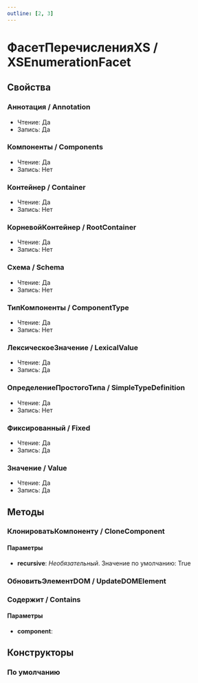 ```yaml
---
outline: [2, 3]
---
```


# ФасетПеречисленияXS / XSEnumerationFacet


## Свойства


### Аннотация / Annotation

* Чтение: Да
* Запись: Да

### Компоненты / Components

* Чтение: Да
* Запись: Нет

### Контейнер / Container

* Чтение: Да
* Запись: Нет

### КорневойКонтейнер / RootContainer

* Чтение: Да
* Запись: Нет

### Схема / Schema

* Чтение: Да
* Запись: Нет

### ТипКомпоненты / ComponentType

* Чтение: Да
* Запись: Нет

### ЛексическоеЗначение / LexicalValue

* Чтение: Да
* Запись: Да

### ОпределениеПростогоТипа / SimpleTypeDefinition

* Чтение: Да
* Запись: Нет

### Фиксированный / Fixed

* Чтение: Да
* Запись: Да

### Значение / Value

* Чтение: Да
* Запись: Да

## Методы


### КлонироватьКомпоненту / CloneComponent


#### Параметры

* **recursive**:  *Необязательный*. Значение по умолчанию: True

### ОбновитьЭлементDOM / UpdateDOMElement


### Содержит / Contains


#### Параметры

* **component**: 

## Конструкторы


### По умолчанию

